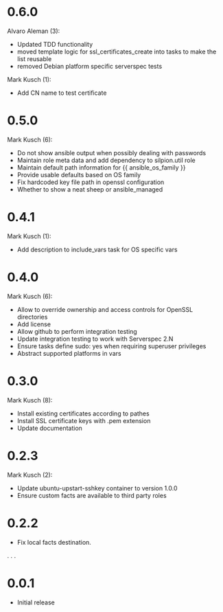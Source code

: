# 0.6.0

Alvaro Aleman (3):

* Updated TDD functionality
* moved template logic for ssl_certificates_create into tasks to make the list reusable
* removed Debian platform specific serverspec tests

Mark Kusch (1):

* Add CN name to test certificate

# 0.5.0

Mark Kusch (6):

* Do not show ansible output when possibly dealing with passwords
* Maintain role meta data and add dependency to silpion.util role
* Maintain default path information for {{ ansible_os_family }}
* Provide usable defaults based on OS family
* Fix hardcoded key file path in openssl configuration
* Whether to show a neat sheep or ansible_managed

# 0.4.1

Mark Kusch (1):

* Add description to include_vars task for OS specific vars

# 0.4.0

Mark Kusch (6):

* Allow to override ownership and access controls for OpenSSL directories
* Add license
* Allow github to perform integration testing
* Update integration testing to work with Serverspec 2.N
* Ensure tasks define sudo: yes when requiring superuser privileges
* Abstract supported platforms in vars

# 0.3.0

Mark Kusch (8):

* Install existing certificates according to pathes
* Install SSL certificate keys with .pem extension
* Update documentation

# 0.2.3

Mark Kusch (2):

* Update ubuntu-upstart-sshkey container to version 1.0.0
* Ensure custom facts are available to third party roles

# 0.2.2

* Fix local facts destination.

.
.
.

# 0.0.1

* Initial release


<!-- vim: set nofen ts=4 sw=4 et: -->
